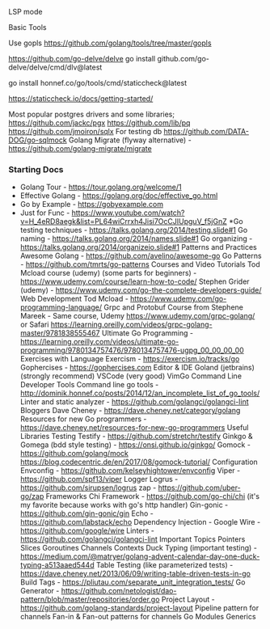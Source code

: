 

LSP mode


Basic Tools

Use gopls
https://github.com/golang/tools/tree/master/gopls


https://github.com/go-delve/delve
go install github.com/go-delve/delve/cmd/dlv@latest


go install honnef.co/go/tools/cmd/staticcheck@latest

https://staticcheck.io/docs/getting-started/


Most popular postgres drivers and some libraries;
https://github.com/jackc/pgx 
https://github.com/lib/pq
https://github.com/jmoiron/sqlx
For testing db https://github.com/DATA-DOG/go-sqlmock
Golang Migrate (flyway alternative) - https://github.com/golang-migrate/migrate

### Starting Docs

* Golang Tour - https://tour.golang.org/welcome/1
* Effective Golang - https://golang.org/doc/effective_go.html
* Go by Example - https://gobyexample.com
* Just for Func - https://www.youtube.com/watch?v=H_4eRD8aegk&list=PL64wiCrrxh4Jisi7OcCJIUpguV_f5jGnZ
*Go testing techniques - https://talks.golang.org/2014/testing.slide#1
Go naming - https://talks.golang.org/2014/names.slide#1
Go organizing - https://talks.golang.org/2014/organizeio.slide#1
Patterns and Practices
Awesome Golang - https://github.com/avelino/awesome-go
Go Patterns - https://github.com/tmrts/go-patterns
Courses and Video Tutorials
Tod Mcload course (udemy) (some parts for beginners) - https://www.udemy.com/course/learn-how-to-code/
Stephen Grider (udemy) - https://www.udemy.com/go-the-complete-developers-guide/
Web Development Tod Mcload - https://www.udemy.com/go-programming-language/
Grpc and Protobuf Course from Stephene Mareek - Same course, Udemy https://www.udemy.com/grpc-golang/ or Safari https://learning.oreilly.com/videos/grpc-golang-master/9781838555467
Ultimate Go Programming - https://learning.oreilly.com/videos/ultimate-go-programming/9780134757476/9780134757476-ugpg_00_00_00_00
Exercises with Language
Exercism - https://exercism.io/tracks/go
Gophercises - https://gophercises.com
Editor & IDE
Goland (jetbrains) (strongly recommend)
VSCode (very good)
VimGo
Command Line Developer Tools
Command line go tools - http://dominik.honnef.co/posts/2014/12/an_incomplete_list_of_go_tools/
Linter and static analyzer - https://github.com/golangci/golangci-lint
Bloggers
Dave Cheney - https://dave.cheney.net/category/golang
Resources for new Go programmers - https://dave.cheney.net/resources-for-new-go-programmers
Useful Libraries
 Testing
Testify - https://github.com/stretchr/testify
Ginkgo & Gomega (bdd style testing) - https://onsi.github.io/ginkgo/
Gomock - https://github.com/golang/mock https://blog.codecentric.de/en/2017/08/gomock-tutorial/
Configuration
Envconfig - https://github.com/kelseyhightower/envconfig
Viper - https://github.com/spf13/viper
Logger
Logrus - https://github.com/sirupsen/logrus
zap - https://github.com/uber-go/zap
Frameworks
Chi Framework - https://github.com/go-chi/chi (it's my favorite because works with go's http handler)
Gin-gonic - https://github.com/gin-gonic/gin
Echo - https://github.com/labstack/echo
Dependency Injection - Google Wire - https://github.com/google/wire
Linters - https://github.com/golangci/golangci-lint
Important Topics
Pointers
Slices
Goroutines
Channels
Contexts
Duck Typing (important testing) - https://medium.com/@matryer/golang-advent-calendar-day-one-duck-typing-a513aaed544d
Table Testing (like parameterized tests) - https://dave.cheney.net/2013/06/09/writing-table-driven-tests-in-go
Build Tags - https://pliutau.com/separate_unit_integration_tests/
Go Generator - https://github.com/netologist/dao-pattern/blob/master/repositories/order.go
Project Layout - https://github.com/golang-standards/project-layout
Pipeline pattern for channels
Fan-in & Fan-out patterns for channels
Go Modules
Generics
